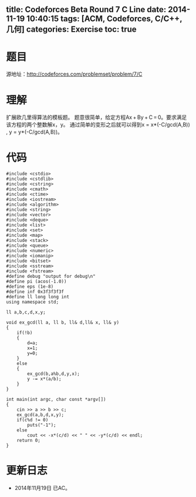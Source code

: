 title: Codeforces Beta Round 7 C Line
date: 2014-11-19 10:40:15
tags: [ACM, Codeforces, C/C++, 几何]
categories: Exercise
toc: true
---
# 题目	
源地址：http://codeforces.com/problemset/problem/7/C

# 理解
扩展欧几里得算法的模板题。
题意很简单，给定方程Ax + By + C = 0。要求满足该方程的两个整数解x，y。
通过简单的变形之后就可以得到x = x*(-C/gcd(A,B)) ,  y = y*(-C/gcd(A,B))。

<!-- more -->

# 代码
```
#include <cstdio>
#include <cstdlib>
#include <cstring>
#include <cmath>
#include <ctime>
#include <iostream>
#include <algorithm>
#include <string>
#include <vector>
#include <deque>
#include <list>
#include <set>
#include <map>
#include <stack>
#include <queue>
#include <numeric>
#include <iomanip>
#include <bitset>
#include <sstream>
#include <fstream>
#define debug "output for debug\n"
#define pi (acos(-1.0))
#define eps (1e-8)
#define inf 0x3f3f3f3f
#define ll long long int
using namespace std;

ll a,b,c,d,x,y;

void ex_gcd(ll a, ll b, ll& d,ll& x, ll& y)
{
    if(!b)
    {
        d=a;
        x=1;
        y=0;
    }
    else
    {
        ex_gcd(b,a%b,d,y,x);
        y -= x*(a/b);
    }
}

int main(int argc, char const *argv[])
{
    cin >> a >> b >> c;
    ex_gcd(a,b,d,x,y);
    if(c%d != 0)
        puts("-1");
    else
        cout << -x*(c/d) << " " << -y*(c/d) << endl;
    return 0;
}
```

# 更新日志
- 2014年11月19日 已AC。